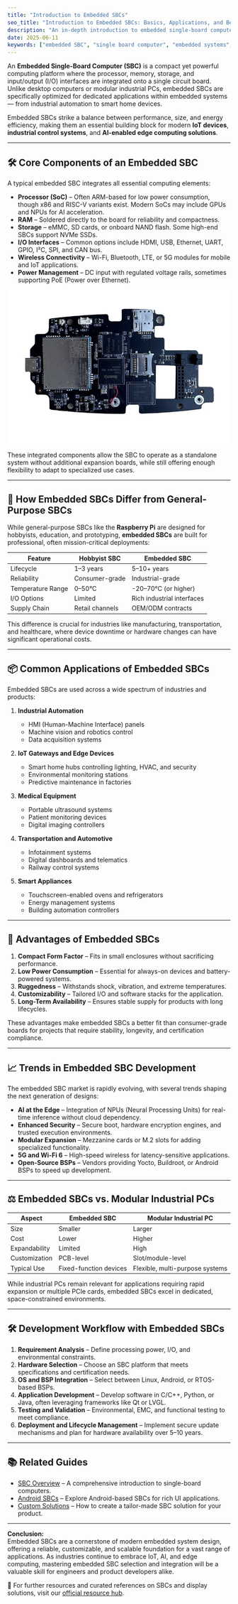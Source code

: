 ```yaml
---
title: "Introduction to Embedded SBCs"
seo_title: "Introduction to Embedded SBCs: Basics, Applications, and Benefits"
description: "An in-depth introduction to embedded single-board computers (SBCs), covering core components, architecture, use cases, and their role in modern embedded system design."
date: 2025-06-11
keywords: ["embedded SBC", "single board computer", "embedded systems", "industrial SBC", "custom SBC", "ARM SBC", "IoT SBC"]
---
```


An **Embedded Single-Board Computer (SBC)** is a compact yet powerful computing platform where the processor, memory, storage, and input/output (I/O) interfaces are integrated onto a single circuit board. Unlike desktop computers or modular industrial PCs, embedded SBCs are specifically optimized for dedicated applications within embedded systems — from industrial automation to smart home devices.

Embedded SBCs strike a balance between performance, size, and energy efficiency, making them an essential building block for modern **IoT devices**, **industrial control systems**, and **AI-enabled edge computing solutions**.

---

## 🛠 Core Components of an Embedded SBC

A typical embedded SBC integrates all essential computing elements:

- **Processor (SoC)** – Often ARM-based for low power consumption, though x86 and RISC-V variants exist. Modern SoCs may include GPUs and NPUs for AI acceleration.
- **RAM** – Soldered directly to the board for reliability and compactness.
- **Storage** – eMMC, SD cards, or onboard NAND flash. Some high-end SBCs support NVMe SSDs.
- **I/O Interfaces** – Common options include HDMI, USB, Ethernet, UART, GPIO, I²C, SPI, and CAN bus.
- **Wireless Connectivity** – Wi-Fi, Bluetooth, LTE, or 5G modules for mobile and IoT applications.
- **Power Management** – DC input with regulated voltage rails, sometimes supporting PoE (Power over Ethernet).

![Embedded SBC Example](/images/Rockchip%20PX30%20Custom%20SBC2.webp "Rockchip RK3566-based Embedded SBC")

These integrated components allow the SBC to operate as a standalone system without additional expansion boards, while still offering enough flexibility to adapt to specialized use cases.

---

## 🧭 How Embedded SBCs Differ from General-Purpose SBCs

While general-purpose SBCs like the **Raspberry Pi** are designed for hobbyists, education, and prototyping, **embedded SBCs** are built for professional, often mission-critical deployments:

| Feature | Hobbyist SBC | Embedded SBC |
|--------|--------------|--------------|
| Lifecycle | 1–3 years | 5–10+ years |
| Reliability | Consumer-grade | Industrial-grade |
| Temperature Range | 0–50°C | -20–70°C (or higher) |
| I/O Options | Limited | Rich industrial interfaces |
| Supply Chain | Retail channels | OEM/ODM contracts |

This difference is crucial for industries like manufacturing, transportation, and healthcare, where device downtime or hardware changes can have significant operational costs.

---

## 📦 Common Applications of Embedded SBCs

Embedded SBCs are used across a wide spectrum of industries and products:

1. **Industrial Automation**  
   - HMI (Human-Machine Interface) panels  
   - Machine vision and robotics control  
   - Data acquisition systems  

2. **IoT Gateways and Edge Devices**  
   - Smart home hubs controlling lighting, HVAC, and security  
   - Environmental monitoring stations  
   - Predictive maintenance in factories  

3. **Medical Equipment**  
   - Portable ultrasound systems  
   - Patient monitoring devices  
   - Digital imaging controllers  

4. **Transportation and Automotive**  
   - Infotainment systems  
   - Digital dashboards and telematics  
   - Railway control systems  

5. **Smart Appliances**  
   - Touchscreen-enabled ovens and refrigerators  
   - Energy management systems  
   - Building automation controllers  

---

## 🧠 Advantages of Embedded SBCs

1. **Compact Form Factor** – Fits in small enclosures without sacrificing performance.  
2. **Low Power Consumption** – Essential for always-on devices and battery-powered systems.  
3. **Ruggedness** – Withstands shock, vibration, and extreme temperatures.  
4. **Customizability** – Tailored I/O and software stacks for the application.  
5. **Long-Term Availability** – Ensures stable supply for products with long lifecycles.  

These advantages make embedded SBCs a better fit than consumer-grade boards for projects that require stability, longevity, and certification compliance.

---

## 📈 Trends in Embedded SBC Development

The embedded SBC market is rapidly evolving, with several trends shaping the next generation of designs:

- **AI at the Edge** – Integration of NPUs (Neural Processing Units) for real-time inference without cloud dependency.
- **Enhanced Security** – Secure boot, hardware encryption engines, and trusted execution environments.
- **Modular Expansion** – Mezzanine cards or M.2 slots for adding specialized functionality.
- **5G and Wi-Fi 6** – High-speed wireless for latency-sensitive applications.
- **Open-Source BSPs** – Vendors providing Yocto, Buildroot, or Android BSPs to speed up development.

---

## ⚖ Embedded SBCs vs. Modular Industrial PCs

| Aspect | Embedded SBC | Modular Industrial PC |
|--------|--------------|-----------------------|
| Size | Smaller | Larger |
| Cost | Lower | Higher |
| Expandability | Limited | High |
| Customization | PCB-level | Slot/module-level |
| Typical Use | Fixed-function devices | Flexible, multi-purpose systems |

While industrial PCs remain relevant for applications requiring rapid expansion or multiple PCIe cards, embedded SBCs excel in dedicated, space-constrained environments.

---

## 🛠 Development Workflow with Embedded SBCs

1. **Requirement Analysis** – Define processing power, I/O, and environmental constraints.  
2. **Hardware Selection** – Choose an SBC platform that meets specifications and certification needs.  
3. **OS and BSP Integration** – Select between Linux, Android, or RTOS-based BSPs.  
4. **Application Development** – Develop software in C/C++, Python, or Java, often leveraging frameworks like Qt or LVGL.  
5. **Testing and Validation** – Environmental, EMC, and functional testing to meet compliance.  
6. **Deployment and Lifecycle Management** – Implement secure update mechanisms and plan for hardware availability over 5–10 years.

---

## 📚 Related Guides

- [SBC Overview](/posts/sbc-overview/) – A comprehensive introduction to single-board computers.  
- [Android SBCs](/posts/android-sbc-overview/) – Explore Android-based SBCs for rich UI applications.  
- [Custom Solutions](/posts/custom-embedded-systems/) – How to create a tailor-made SBC solution for your product.

---

**Conclusion:**  
Embedded SBCs are a cornerstone of modern embedded system design, offering a reliable, customizable, and scalable foundation for a vast range of applications. As industries continue to embrace IoT, AI, and edge computing, mastering embedded SBC selection and integration will be a valuable skill for engineers and product developers alike.

🔗 For further resources and curated references on SBCs and display solutions, visit our [official resource hub](https://linktr.ee/rocktech1).